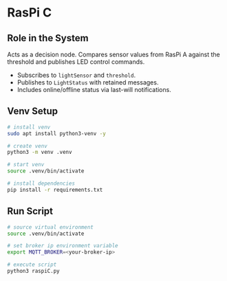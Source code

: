 # RasPi C

## Role in the System  
Acts as a decision node. Compares sensor values from RasPi A against the threshold and publishes LED control commands.  
- Subscribes to `lightSensor` and `threshold`.  
- Publishes to `LightStatus` with retained messages.  
- Includes online/offline status via last-will notifications.  

## Venv Setup
```bash
# install venv
sudo apt install python3-venv -y

# create venv
python3 -m venv .venv

# start venv
source .venv/bin/activate

# install dependencies
pip install -r requirements.txt
```
## Run Script
```bash
# source virtual environment
source .venv/bin/activate

# set broker ip environment variable
export MQTT_BROKER=<your-broker-ip>

# execute script
python3 raspiC.py
```